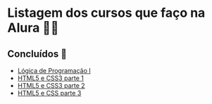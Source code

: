 ﻿# Listagem dos cursos que faço na Alura 👩‍💻

## Concluídos 🚀
- [Lógica de Programação I](https://github.com/LarissaAbreu/cursos-alura/tree/main/L%C3%B3gica%20de%20Programa%C3%A7%C3%A3o%20I)
- [HTML5 e CSS3 parte 1](https://github.com/LarissaAbreu/cursos-alura/tree/main/HTML5%20e%20CSS3%20parte%201:%20A%20primeira%20p%C3%A1gina%20da%20Web)
- [HTML5 e CSS3 parte 2](https://github.com/LarissaAbreu/cursos-alura/tree/main/HTML5%20e%20CSS3%20parte%202:%20Posicionamento%2C%20listas%20e%20navega%C3%A7%C3%A3o)
- [HTML5 e CSS parte 3](https://github.com/LarissaAbreu/cursos-alura/tree/main/HTML5%20e%20CSS3%20parte%203:%20Trabalhando%20com%20formul%C3%A1rios%20e%20tabelas)
